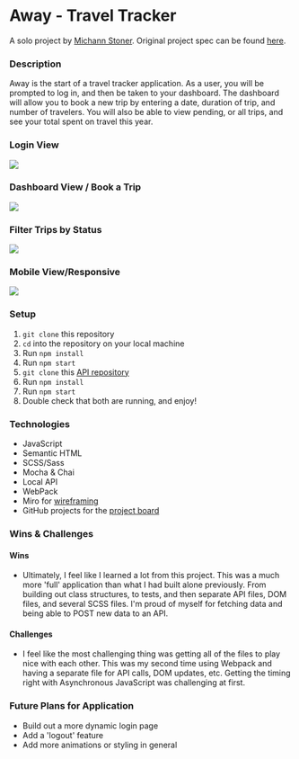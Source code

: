 # Away - Travel Tracker
A solo project by [Michann Stoner](https://github.com/michannstoner). Original project spec can be found [here](https://frontend.turing.edu/projects/travel-tracker.html).

### Description
Away is the start of a travel tracker application. As a user, you will be prompted to log in, and then be taken to your dashboard. The dashboard will allow you to book a new trip by entering a date, duration of trip, and number of travelers. You will also be able to view pending, or all trips, and see your total spent on travel this year. 



### Login View 
![](https://media.giphy.com/media/tR8lV4g0bgLiUJa3iU/giphy.gif)

### Dashboard View / Book a Trip
![](https://media.giphy.com/media/s3BLLdZzZULWzg8DZg/giphy.gif)

### Filter Trips by Status 
![](https://media.giphy.com/media/susnaVI5yLZAUNiMzo/giphy.gif)

### Mobile View/Responsive 
![](https://media.giphy.com/media/IiIIQftTB1gf3V6G40/giphy.gif)

### Setup 
1. `git clone` this repository
2. `cd` into the repository on your local machine
3. Run `npm install` 
4. Run `npm start`
5. `git clone` this [API repository](https://github.com/turingschool-examples/travel-tracker-api)
6. Run `npm install`
7. Run `npm start`
8. Double check that both are running, and enjoy!

### Technologies 
- JavaScript
- Semantic HTML 
- SCSS/Sass
- Mocha & Chai
- Local API
- WebPack
- Miro for [wireframing](https://miro.com/app/board/o9J_lNdlWV8=/)
- GitHub projects for the [project board](https://github.com/michannstoner/travel-tracker/projects/1)

### Wins & Challenges 

#### Wins 
- Ultimately, I feel like I learned a lot from this project. This was a much more 'full' application than what I had built alone previously. From building out class structures, to tests, and then separate API files, DOM files, and several SCSS files. I'm proud of myself for fetching data and being able to POST new data to an API. 

#### Challenges 
- I feel like the most challenging thing was getting all of the files to play nice with each other. This was my second time using Webpack and having a separate file for API calls, DOM updates, etc. Getting the timing right with Asynchronous JavaScript was challenging at first. 


### Future Plans for Application
- Build out a more dynamic login page
- Add a 'logout' feature 
- Add more animations or styling in general
